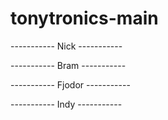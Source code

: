 # tonytronics-main



----------- Nick -----------
 
 
 
 
----------- Bram -----------
  
  
  
  
  
----------- Fjodor -----------
   
   
   
   
   
----------- Indy -----------
